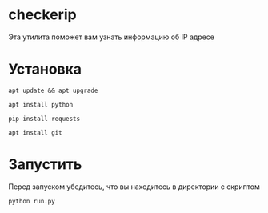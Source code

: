 # checkerip

Эта утилита поможет вам узнать информацию об IP адресе

# Установка

`apt update && apt upgrade`

`apt install python`

`pip install requests`

`apt install git`

# Запустить
Перед запуском убедитесь, что вы находитесь в директории с скриптом

`python run.py`
